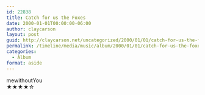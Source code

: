 ```yaml
---
id: 22838
title: Catch for us the Foxes
date: 2000-01-01T00:00:00-06:00
author: claycarson
layout: post
guid: http://claycarson.net/uncategorized/2000/01/01/catch-for-us-the-foxes/
permalink: /timeline/media/music/album/2000/01/01/catch-for-us-the-foxes/
categories:
  - Album
format: aside
---
```

<div class="media-details"></div>

<div class="media-creator">mewithoutYou</div>

<div class="media-rating">★★★★☆</div>